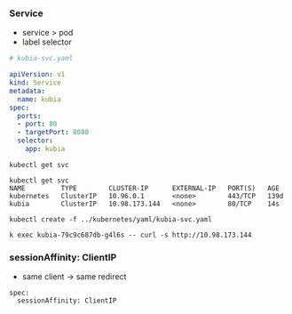### Service
- service > pod
- label selector
```yaml
# kubia-svc.yaml

apiVersion: v1
kind: Service
metadata:
  name: kubia
spec:
  ports:
  - port: 80
  - targetPort: 8080
  selector:
    app: kubia
```

```shell
kubectl get svc
```
```
kubectl get svc
NAME         TYPE        CLUSTER-IP      EXTERNAL-IP   PORT(S)   AGE
kubernetes   ClusterIP   10.96.0.1       <none>        443/TCP   139d
kubia        ClusterIP   10.98.173.144   <none>        80/TCP    14s
```

```shell
kubectl create -f ../kubernetes/yaml/kubia-svc.yaml
```

```shell
k exec kubia-79c9c687db-g4l6s -- curl -s http://10.98.173.144
```

### sessionAffinity: ClientIP
- same client -> same redirect
```
spec:
  sessionAffinity: ClientIP
``` 
